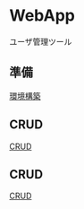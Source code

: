 # WebApp

ユーザ管理ツール

## 準備

[環境構築](READMESs/01.環境構築.md)

## CRUD

[CRUD](READMESs/02.CRUD.md)

## CRUD

[CRUD](READMESs/02.CRUD.md)

